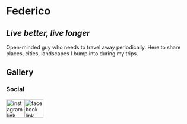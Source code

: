 # Federico

## _Live better, live longer_

Open-minded guy who needs to travel away periodically. Here to share places, cities, landscapes I bump into during my trips.

## Gallery



### Social
<div style = "float:left;position: relative;width: 30%;">
    <a href="https://instagram.com/federi_10"> 
        <img style= "float:left" src="http://pngimg.com/uploads/instagram/instagram_PNG11.png" alt="instagram link" width="50"/> 
    </a>
    <a href="https://facebook.com/federico.colleluori7"> 
        <img style= "float:left" src="http://clipground.com/images/official-facebook-clipart-png-19.png" alt="facebook link" width="50"/> 
    </a>
</div>
